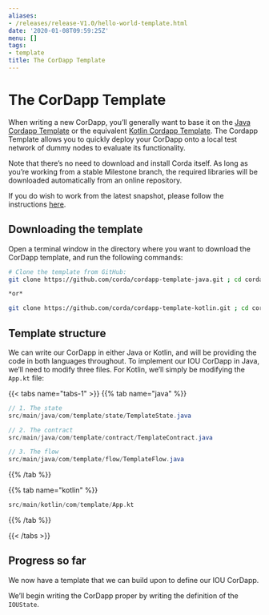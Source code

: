 ```yaml
---
aliases:
- /releases/release-V1.0/hello-world-template.html
date: '2020-01-08T09:59:25Z'
menu: []
tags:
- template
title: The CorDapp Template
---
```





# The CorDapp Template

When writing a new CorDapp, you’ll generally want to base it on the
[Java Cordapp Template](https://github.com/corda/cordapp-template-java) or the equivalent
[Kotlin Cordapp Template](https://github.com/corda/cordapp-template-kotlin). The Cordapp Template allows you to
quickly deploy your CorDapp onto a local test network of dummy nodes to evaluate its functionality.

Note that there’s no need to download and install Corda itself. As long as you’re working from a stable Milestone
branch, the required libraries will be downloaded automatically from an online repository.

If you do wish to work from the latest snapshot, please follow the instructions
[here](https://docs.corda.net/tutorial-cordapp.html#using-a-snapshot-release).


## Downloading the template

Open a terminal window in the directory where you want to download the CorDapp template, and run the following commands:

```bash
# Clone the template from GitHub:
git clone https://github.com/corda/cordapp-template-java.git ; cd cordapp-template-java

*or*

git clone https://github.com/corda/cordapp-template-kotlin.git ; cd cordapp-template-kotlin
```


## Template structure

We can write our CorDapp in either Java or Kotlin, and will be providing the code in both languages throughout. To
implement our IOU CorDapp in Java, we’ll need to modify three files. For Kotlin, we’ll simply be modifying the
`App.kt` file:

{{< tabs name="tabs-1" >}}
{{% tab name="java" %}}
```java
// 1. The state
src/main/java/com/template/state/TemplateState.java

// 2. The contract
src/main/java/com/template/contract/TemplateContract.java

// 3. The flow
src/main/java/com/template/flow/TemplateFlow.java
```
{{% /tab %}}

{{% tab name="kotlin" %}}
```kotlin
src/main/kotlin/com/template/App.kt
```
{{% /tab %}}

{{< /tabs >}}


## Progress so far

We now have a template that we can build upon to define our IOU CorDapp.

We’ll begin writing the CorDapp proper by writing the definition of the `IOUState`.

